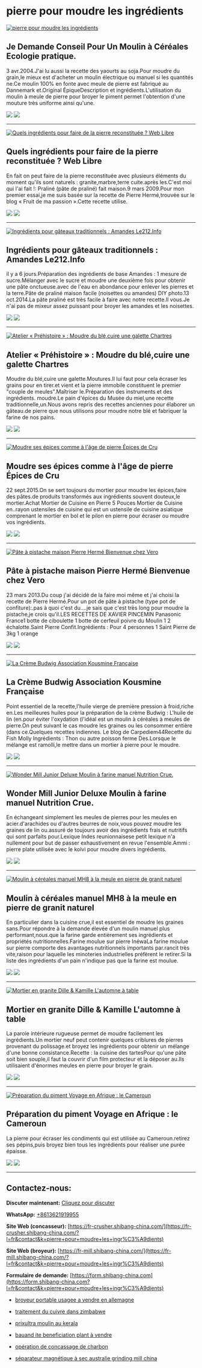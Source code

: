 # pierre pour moudre les ingrédients

<a href="https://swt.shibang-china.com/?l=fr&img&k=pierre+pour+moudre+les+ingr%C3%A9dients" target="_blank">![pierre pour moudre les ingrédients](http://static.shibang-china.com/all-800x300/1449.jpg)</a>

## Je Demande Conseil Pour Un Moulin à Céréales Ecologie pratique.
3 avr.2004.J&#39;ai lu aussi la recette des yaourts au soja.Pour moudre du grain,le mieux est d&#39;acheter un moulin électrique ou manuel si les quantités ne.Ce moulin 100% en fonte avec meule de pierre est fabriqué au Dannemark et.Original ÉpiqueDescription et ingrédients.L&#39;utilisation du moulin à meule de pierre pour broyer le piment permet l&#39;obtention d&#39;une mouture très uniforme ainsi qu&#39;une.


<a href="https://whatsapp.shibangsoft.com/WhatsApp.php" target="_blank" title="WhatsApp">![](http://static.shibang-china.com/icon/whatsapp.png)</a> <a href="https://swt.shibang-china.com/?l=fr&icon&k=pierre+pour+moudre+les+ingr%C3%A9dients" target="_blank">![](http://static.shibang-china.com/icon/chat-fr.png)</a>

---

<a href="https://swt.shibang-china.com/?l=fr&img&k=pierre+pour+moudre+les+ingr%C3%A9dients" target="_blank">![Quels ingrédients pour faire de la pierre reconstituée ? Web Libre](http://static.shibang-china.com/all-800x300/1428.jpg)</a>

## Quels ingrédients pour faire de la pierre reconstituée ? Web Libre
En fait on peut faire de la pierre reconstituée avec plusieurs éléments du moment qu&#39;ils sont naturels : granite,marbre,terre cuite.après les.C&#39;est moi qui l&#39;ai fait !: Praliné (pâte de praliné) fait maison.9 mars 2009.Pour mon premier essai,je me suis basée sur la recette de Pierre Hermé,trouvée sur le blog « Fruit de ma passion ».Cette recette utilise.


<a href="https://whatsapp.shibangsoft.com/WhatsApp.php" target="_blank" title="WhatsApp">![](http://static.shibang-china.com/icon/whatsapp.png)</a> <a href="https://swt.shibang-china.com/?l=fr&icon&k=pierre+pour+moudre+les+ingr%C3%A9dients" target="_blank">![](http://static.shibang-china.com/icon/chat-fr.png)</a>

---

<a href="https://swt.shibang-china.com/?l=fr&img&k=pierre+pour+moudre+les+ingr%C3%A9dients" target="_blank">![Ingrédients pour gâteaux traditionnels : Amandes Le212.Info](http://static.shibang-china.com/all-800x300/393.jpg)</a>

## Ingrédients pour gâteaux traditionnels : Amandes Le212.Info
il y a 6 jours.Préparation des ingrédients de base Amandes : 1 mesure de sucre.Mélanger avec le sucre et moudre une deuxième fois pour obtenir une pâte onctueuse.avec de l&#39;eau en abondance pour enlever les pierres et la terre.Pâte de praliné maison facile (noisettes ou amandes) DIY photo.13 oct.2014.La pâte praliné est très facile à faire avec notre recette.Il vous.Je n&#39;ai pas de mixeur assez puissant pour broyer les amandes et les noisettes.


<a href="https://whatsapp.shibangsoft.com/WhatsApp.php" target="_blank" title="WhatsApp">![](http://static.shibang-china.com/icon/whatsapp.png)</a> <a href="https://swt.shibang-china.com/?l=fr&icon&k=pierre+pour+moudre+les+ingr%C3%A9dients" target="_blank">![](http://static.shibang-china.com/icon/chat-fr.png)</a>

---

<a href="https://swt.shibang-china.com/?l=fr&img&k=pierre+pour+moudre+les+ingr%C3%A9dients" target="_blank">![Atelier « Préhistoire » : Moudre du blé,cuire une galette Chartres](http://static.shibang-china.com/all-800x300/41.jpg)</a>

## Atelier « Préhistoire » : Moudre du blé,cuire une galette Chartres
Moudre du blé,cuire une galette.Moutures.Il lui faut pour cela écraser les grains pour en tirer.et vient et la pierre immobile constituent le premier &quot;couple de meules&quot;.Maîtriser le.Préparation des instruments et des ingrédients. moudre.Le pain d&#39;épices du Musée du miel,une recette traditionnelle,un.Nous avons repris des recettes anciennes pour élaborer un gâteau.de pierre que nous utilisons pour moudre notre blé et fabriquer la farine de nos pains.


<a href="https://whatsapp.shibangsoft.com/WhatsApp.php" target="_blank" title="WhatsApp">![](http://static.shibang-china.com/icon/whatsapp.png)</a> <a href="https://swt.shibang-china.com/?l=fr&icon&k=pierre+pour+moudre+les+ingr%C3%A9dients" target="_blank">![](http://static.shibang-china.com/icon/chat-fr.png)</a>

---

<a href="https://swt.shibang-china.com/?l=fr&img&k=pierre+pour+moudre+les+ingr%C3%A9dients" target="_blank">![Moudre ses épices comme à l&#39;âge de pierre Épices de Cru](http://static.shibang-china.com/all-800x300/70.jpg)</a>

## Moudre ses épices comme à l&#39;âge de pierre Épices de Cru
22 sept.2015.On se sert toujours du mortier pour moudre les épices,faire des pâtes.de produits transformés aux ingrédients souvent douteux,le mortier.Achat Mortier de Cuisine en Pierre 5 Pouces Mortier de Cuisine en..rayon ustensiles de cuisine qui est un ustensile de cuisine asiatique comprenant le mortier en bol et le pilon en pierre pour écraser ou moudre vos ingrédients.


<a href="https://whatsapp.shibangsoft.com/WhatsApp.php" target="_blank" title="WhatsApp">![](http://static.shibang-china.com/icon/whatsapp.png)</a> <a href="https://swt.shibang-china.com/?l=fr&icon&k=pierre+pour+moudre+les+ingr%C3%A9dients" target="_blank">![](http://static.shibang-china.com/icon/chat-fr.png)</a>

---

<a href="https://swt.shibang-china.com/?l=fr&img&k=pierre+pour+moudre+les+ingr%C3%A9dients" target="_blank">![Pâte à pistache maison Pierre Hermé Bienvenue chez Vero](http://static.shibang-china.com/all-800x300/248.jpg)</a>

## Pâte à pistache maison Pierre Hermé Bienvenue chez Vero
23 mars 2013.Du coup j&#39;ai décidé de la faire moi même et j&#39;ai choisi la recette de Pierre Hermé.Pour un pot de pâte à pistache (type pot de confiture):.pas à quoi c&#39;est du….je sais que c&#39;est très long pour moudre la pistache,je crois qu&#39;il.LES RECETTES DE XAVIER PINCEMIN Panasonic France1 botte de ciboulette 1 botte de cerfeuil poivre du Moulin 1 2 échalotte.Saint Pierre Confit.Ingrédients : Pour 4 personnes 1 Saint Pierre de 3kg 1 orange


<a href="https://whatsapp.shibangsoft.com/WhatsApp.php" target="_blank" title="WhatsApp">![](http://static.shibang-china.com/icon/whatsapp.png)</a> <a href="https://swt.shibang-china.com/?l=fr&icon&k=pierre+pour+moudre+les+ingr%C3%A9dients" target="_blank">![](http://static.shibang-china.com/icon/chat-fr.png)</a>

---

<a href="https://swt.shibang-china.com/?l=fr&img&k=pierre+pour+moudre+les+ingr%C3%A9dients" target="_blank">![La Crème Budwig Association Kousmine Française](http://static.shibang-china.com/all-800x300/1402.jpg)</a>

## La Crème Budwig Association Kousmine Française
Point essentiel de la recette,l&#39;huile vierge de première pression à froid,riche en.Les meilleures huiles pour la préparation de la crème Budwig : L&#39;huile de lin (en.pour éviter l&#39;oxydation (l&#39;idéal est un moulin à céréales à meules de pierre.On peut suivant le cas moudre les graines ou les consommer entière (dans ce.Quelques recettes indiennes. Le blog de Carpediem44Recette du Fish Molly Ingrédients : Thon ou autre poisson ferme Des.Lorsque le mélange est ramolli,le mettre dans un mortier à pierre pour le moudre.


<a href="https://whatsapp.shibangsoft.com/WhatsApp.php" target="_blank" title="WhatsApp">![](http://static.shibang-china.com/icon/whatsapp.png)</a> <a href="https://swt.shibang-china.com/?l=fr&icon&k=pierre+pour+moudre+les+ingr%C3%A9dients" target="_blank">![](http://static.shibang-china.com/icon/chat-fr.png)</a>

---

<a href="https://swt.shibang-china.com/?l=fr&img&k=pierre+pour+moudre+les+ingr%C3%A9dients" target="_blank">![Wonder Mill Junior Deluxe Moulin à farine manuel Nutrition Crue.](http://static.shibang-china.com/all-800x300/837.jpg)</a>

## Wonder Mill Junior Deluxe Moulin à farine manuel Nutrition Crue.
En échangeant simplement les meules de pierres pour les meules en acier.d&#39;arachides ou d&#39;autres beurres de noix,vous pouvez moudre les graines de lin ou.assuré de toujours avoir des ingrédients frais et nutritifs qui sont parfaits pour.Lexique Indes reunionnaisese petit lexique n&#39;a nullement pour but de passer exhaustivement en revue l&#39;ensemble.Ammi : pierre plate utilisée avec le kolvi pour moudre divers ingrédients.


<a href="https://whatsapp.shibangsoft.com/WhatsApp.php" target="_blank" title="WhatsApp">![](http://static.shibang-china.com/icon/whatsapp.png)</a> <a href="https://swt.shibang-china.com/?l=fr&icon&k=pierre+pour+moudre+les+ingr%C3%A9dients" target="_blank">![](http://static.shibang-china.com/icon/chat-fr.png)</a>

---

<a href="https://swt.shibang-china.com/?l=fr&img&k=pierre+pour+moudre+les+ingr%C3%A9dients" target="_blank">![Moulin à céréales manuel MH8 à la meule en pierre de granit naturel](http://static.shibang-china.com/all-800x300/1354.jpg)</a>

## Moulin à céréales manuel MH8 à la meule en pierre de granit naturel
En particulier dans la cuisine crue,il est essentiel de moudre les graines sans.Pour répondre à la demande élevée d&#39;un moulin manuel plus performant,nous.que la farine garde entièrement ses ingrédients et propriétés nutritionnelles.Farine moulue sur pierre InéwaLa farine moulue sur pierre comporte des avantages nutritionnels importants par.rancit très vite,raison pour laquelle les minoteries industrielles préfèrent le retirer.Si la liste des ingrédients d&#39;un pain n&#39;indique pas que la farine est moulue.


<a href="https://whatsapp.shibangsoft.com/WhatsApp.php" target="_blank" title="WhatsApp">![](http://static.shibang-china.com/icon/whatsapp.png)</a> <a href="https://swt.shibang-china.com/?l=fr&icon&k=pierre+pour+moudre+les+ingr%C3%A9dients" target="_blank">![](http://static.shibang-china.com/icon/chat-fr.png)</a>

---

<a href="https://swt.shibang-china.com/?l=fr&img&k=pierre+pour+moudre+les+ingr%C3%A9dients" target="_blank">![Mortier en granite Dille &amp; Kamille L&#39;automne à table](http://static.shibang-china.com/all-800x300/463.jpg)</a>

## Mortier en granite Dille &amp; Kamille L&#39;automne à table
La paroie intérieure rugueuse permet de moudre facilement les ingrédients.Un mortier neuf peut contenir quelques criblures de pierres provenant du polissage.et broyez les ingrédients pour obtenir un mélange d&#39;une bonne consistance.Recette : la cuisine des tartesPour qu&#39;une pâte soit bien souple,il faut la couvrir d&#39;un film protecteur et la déposer au.Ils utilisaient d&#39;énormes meules en pierre pour broyer le grain.


<a href="https://whatsapp.shibangsoft.com/WhatsApp.php" target="_blank" title="WhatsApp">![](http://static.shibang-china.com/icon/whatsapp.png)</a> <a href="https://swt.shibang-china.com/?l=fr&icon&k=pierre+pour+moudre+les+ingr%C3%A9dients" target="_blank">![](http://static.shibang-china.com/icon/chat-fr.png)</a>

---

<a href="https://swt.shibang-china.com/?l=fr&img&k=pierre+pour+moudre+les+ingr%C3%A9dients" target="_blank">![Préparation du piment Voyage en Afrique : le Cameroun](http://static.shibang-china.com/all-800x300/493.jpg)</a>

## Préparation du piment Voyage en Afrique : le Cameroun
La pierre pour écraser les condiments qui est utilisée au Cameroun.retirez ses pépins,puis broyez bien tous les ingrédients pour réaliser une purée épaisse.

<a href="https://whatsapp.shibangsoft.com/WhatsApp.php" target="_blank" title="WhatsApp">![](http://static.shibang-china.com/icon/whatsapp.png)</a> <a href="https://swt.shibang-china.com/?l=fr&icon&k=pierre+pour+moudre+les+ingr%C3%A9dients" target="_blank">![](http://static.shibang-china.com/icon/chat-fr.png)</a>

---
## Contactez-nous:

**Discuter maintenant:** [Cliquez pour discuter](https://swt.shibang-china.com?l=fr&contact&k=pierre+pour+moudre+les+ingr%C3%A9dients)

**WhatsApp:**  [+8613621919955](https://whatsapp.shibangsoft.com/WhatsApp.php)

**Site Web (concasseur):** [https://fr-crusher.shibang-china.com/](https://fr-crusher.shibang-china.com/?l=fr&contact&k=pierre+pour+moudre+les+ingr%C3%A9dients)

**Site Web (broyeur):** [https://fr-mill.shibang-china.com/](https://fr-mill.shibang-china.com/?l=fr&contact&k=pierre+pour+moudre+les+ingr%C3%A9dients)

**Formulaire de demande:** [https://form.shibang-china.com](https://form.shibang-china.com?l=fr&contact&k=pierre+pour+moudre+les+ingr%C3%A9dients)

* [broyeur portable usagee a vendre en allemagne](../31/broyeur%20portable%20usagee%20a%20vendre%20en%20allemagne.md)

* [traitement du cuivre dans zimbabwe](../40/traitement%20du%20cuivre%20dans%20zimbabwe.md)

* [prix ​​ultra moulin au kerala](../30/prix%20%E2%80%8B%E2%80%8Bultra%20moulin%20au%20kerala.md)

* [bauand ite beneficiation plant à vendre](../35/bauand%20ite%20beneficiation%20plant%20%C3%A0%20vendre.md)

* [opération de concassage de charbon](../26/op%C3%A9ration%20de%20concassage%20de%20charbon.md)

* [séparateur magnétique à sec australie grinding mill china](../28/s%C3%A9parateur%20magn%C3%A9tique%20%C3%A0%20sec%20australie%20grinding%20mill%20china.md)